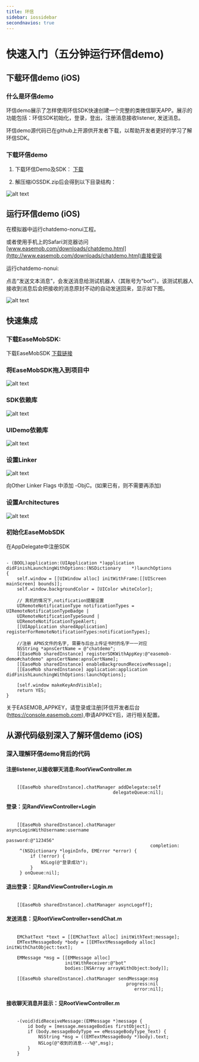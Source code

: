 ```yaml
---
title: 环信
sidebar: iossidebar
secondnavios: true
---
```


# 快速入门（五分钟运行环信demo)  


## 下载环信demo (iOS) 

### 什么是环信demo 

环信demo展示了怎样使用环信SDK快速创建一个完整的类微信聊天APP。展示的功能包括：环信SDK初始化，登录，登出，注册消息接收listener, 发送消息。

环信demo源代码已在github上开源供开发者下载，以帮助开发者更好的学习了解环信SDK。

### 下载环信demo 

1. 下载环信Demo及SDK： [下载](http://www.easemob.com/sdk/)

2. 解压缩iOSSDK.zip后会得到以下目录结构：
 
 ![alt text](/example_layout_IOS.png "Title")


## 运行环信demo (iOS) 

在模拟器中运行chatdemo-nonui工程。

或者使用手机上的Safari浏览器访问 [www.easemob.com/downloads/chatdemo.html](http://www.easemob.com/downloads/chatdemo.html)直接安装

 
运行chatdemo-nonui: 

点击“发送文本消息”，会发送消息给测试机器人（其账号为"bot"）。该测试机器人接收到消息后会把接收的消息原封不动的自动发送回来，显示如下图。

![alt text](/demoIOS.png "demo")

## 快速集成 

### 下载EaseMobSDK: 

下载EaseMobSDK [下载链接](http://www.easemob.com/downloads/iOSSDK.zip)

### 将EaseMobSDK拖入到项目中 

![alt text](/import.png "Title")
 
### SDK依赖库 

![alt text](/addLib.png "Lib")

### UIDemo依赖库 
![alt text](/addUIDemoLib.png "UIDemoLib")
 
### 设置Linker 

![alt text](/link.png "link")

向Other Linker Flags 中添加 -ObjC。(如果已有，则不需要再添加)

### 设置Architectures 

![alt text](/Active.png "Active")

### 初始化EaseMobSDK 

在AppDelegate中注册SDK

<pre class="hll"><code class="language-objective_c">
- (BOOL)application:(UIApplication *)application didFinishLaunchingWithOptions:(NSDictionary 	*)launchOptions
{
	self.window = [[UIWindow alloc] initWithFrame:[[UIScreen mainScreen] bounds]];
	self.window.backgroundColor = [UIColor whiteColor];

	// 真机的情况下,notification提醒设置
	UIRemoteNotificationType notificationTypes = UIRemoteNotificationTypeBadge |
	UIRemoteNotificationTypeSound |
	UIRemoteNotificationTypeAlert;
	[[UIApplication sharedApplication] registerForRemoteNotificationTypes:notificationTypes];

	//注册 APNS文件的名字, 需要与后台上传证书时的名字一一对应
	NSString *apnsCertName = @"chatdemo";
	[[EaseMob sharedInstance] registerSDKWithAppKey:@"easemob-demo#chatdemo" apnsCertName:apnsCertName];
	[[EaseMob sharedInstance] enableBackgroundReceiveMessage];
	[[EaseMob sharedInstance] application:application didFinishLaunchingWithOptions:launchOptions];

	[self.window makeKeyAndVisible];
	return YES;
}
</code></pre>

关于EASEMOB_APPKEY，请登录或注册[环信开发者后台(https://console.easemob.com),申请APPKEY后，进行相关配置。

## 从源代码级别深入了解环信demo (iOS) 


### 深入理解环信demo背后的代码 

#### 注册listener,以接收聊天消息:RootViewController.m 

<pre class="hll"><code class="language-objective_c">
    [[EaseMob sharedInstance].chatManager addDelegate:self
                                        delegateQueue:nil];
</code></pre>

#### 登录：见RandViewController+Login 

<pre class="hll"><code class="language-objective_c">
    [[EaseMob sharedInstance].chatManager asyncLoginWithUsername:username
                                                        password:@"123456"
                                                      completion:
     ^(NSDictionary *loginInfo, EMError *error) {
         if (!error) {
             NSLog(@"登录成功");         
         }
     } onQueue:nil];
</code></pre>

#### 退出登录：见RandViewController+Login.m 

<pre class="hll"><code class="language-objective_c">
	[[EaseMob sharedInstance].chatManager asyncLogoff];
</code></pre>

#### 发送消息：见RootViewController+sendChat.m 

<pre class="hll"><code class="language-objective_c">
	EMChatText *text = [[EMChatText alloc] initWithText:message];
    EMTextMessageBody *body = [[EMTextMessageBody alloc] initWithChatObject:text];
    
    EMMessage *msg = [[EMMessage alloc]
                      initWithReceiver:@"bot"
                      bodies:[NSArray arrayWithObject:body]];
    
    [[EaseMob sharedInstance].chatManager sendMessage:msg
                                             progress:nil
                                                error:nil];
</code></pre>


#### 接收聊天消息并显示：见RootViewController.m 

<pre class="hll"><code class="language-objective_c">
	-(void)didReceiveMessage:(EMMessage *)message {
    	id<IEMMessageBody> body = [message.messageBodies firstObject];
		if (body.messageBodyType == eMessageBodyType_Text) {
			NSString *msg = ((EMTextMessageBody *)body).text;
			NSLog(@"收到的消息---%@",msg);
	    }
	}
</code></pre>


